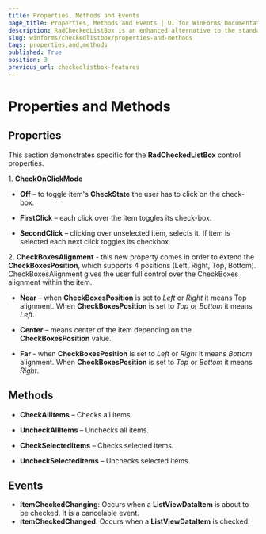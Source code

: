 ```yaml
---
title: Properties, Methods and Events
page_title: Properties, Methods and Events | UI for WinForms Documentation
description: RadCheckedListBox is an enhanced alternative to the standard Windows Forms checked list box control. 
slug: winforms/checkedlistbox/properties-and-methods
tags: properties,and,methods
published: True
position: 3
previous_url: checkedlistbox-features
---
```


# Properties and Methods

## Properties

This section demonstrates specific for the __RadCheckedListBox__ control properties.      

1\. __CheckOnClickMode__

* __Off__ – to toggle item's __CheckState__ the user has to click on the check-box.

* __FirstClick__ – each click over the item toggles its check-box.

* __SecondClick__ – clicking over unselected item, selects it. If item is selected each next click toggles its checkbox.

2\. __CheckBoxesAlignment__ - this new property comes in order to extend the __CheckBoxesPosition__, which supports 4 positions (Left, Right, Top, Bottom). CheckBoxesAlignment gives the user full control over the CheckBoxes alignment within the item.
            

* __Near__ – when __CheckBoxesPosition__ is set to *Left* or *Right* it means Top alignment. When __CheckBoxesPosition__ is set to *Top* or *Bottom* it means *Left*.

* __Center__ – means center of the item depending on the __CheckBoxesPosition__ value.

* __Far__ - when __CheckBoxesPosition__ is set to *Left* or *Right* it means *Bottom* alignment. When __CheckBoxesPosition__ is set to *Top* or *Bottom* it means *Right*.

## Methods

* __CheckAllItems__ – Checks all items.
            
* __UncheckAllItems__ – Unchecks all items.

* __CheckSelectedItems__ – Checks selected items.
            
* __UncheckSelectedItems__ – Unchecks selected items.

## Events

* __ItemCheckedChanging__: Occurs when a __ListViewDataItem__ is about to be checked. It is a cancelable event.
* __ItemCheckedChanged__: Occurs when a __ListViewDataItem__ is checked.

            
